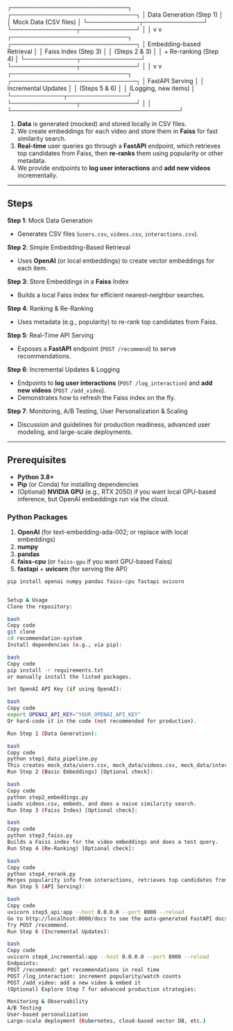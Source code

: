 
┌───────────────────────────┐       ┌─────────────────────────────┐
│  Data Generation (Step 1) │       │   Mock Data (CSV files)     │
└────────────┬──────────────┘       └───────────────┬─────────────┘
             │                                      │
             v                                      v
┌───────────────────────────┐       ┌─────────────────────────────┐
│ Embedding-based Retrieval │       │   Faiss Index (Step 3)      │
│  (Steps 2 & 3)            │       │  + Re-ranking (Step 4)      │
└────────────┬──────────────┘       └───────────────┬─────────────┘
             │                                      │
             v                                      v
┌───────────────────────────┐       ┌─────────────────────────────┐
│     FastAPI Serving       │       │  Incremental Updates        │
│    (Steps 5 & 6)          │       │    (Logging, new items)     │
└────────────┬──────────────┘       └───────────────┬─────────────┘
             │                                      │
             └───────────────────────────────────────┘

1. **Data** is generated (mocked) and stored locally in CSV files.  
2. We create embeddings for each video and store them in **Faiss** for fast similarity search.  
3. **Real-time** user queries go through a **FastAPI** endpoint, which retrieves top candidates from Faiss, then **re-ranks** them using popularity or other metadata.  
4. We provide endpoints to **log user interactions** and **add new videos** incrementally.  

---

## Steps

**Step 1**: Mock Data Generation  
- Generates CSV files (`users.csv`, `videos.csv`, `interactions.csv`).  

**Step 2**: Simple Embedding-Based Retrieval  
- Uses **OpenAI** (or local embeddings) to create vector embeddings for each item.  

**Step 3**: Store Embeddings in a **Faiss** Index  
- Builds a local Faiss index for efficient nearest-neighbor searches.  

**Step 4**: Ranking & Re-Ranking  
- Uses metadata (e.g., popularity) to re-rank top candidates from Faiss.  

**Step 5**: Real-Time API Serving  
- Exposes a **FastAPI** endpoint (`POST /recommend`) to serve recommendations.  

**Step 6**: Incremental Updates & Logging  
- Endpoints to **log user interactions** (`POST /log_interaction`) and **add new videos** (`POST /add_video`).  
- Demonstrates how to refresh the Faiss index on the fly.  

**Step 7**: Monitoring, A/B Testing, User Personalization & Scaling  
- Discussion and guidelines for production readiness, advanced user modeling, and large-scale deployments.

---

## Prerequisites

- **Python 3.8+**  
- **Pip** (or Conda) for installing dependencies  
- (Optional) **NVIDIA GPU** (e.g., RTX 2050) if you want local GPU-based inference, but OpenAI embeddings run via the cloud.  

### Python Packages

1. **OpenAI** (for text-embedding-ada-002; or replace with local embeddings)  
2. **numpy**  
3. **pandas**  
4. **faiss-cpu** (or `faiss-gpu` if you want GPU-based Faiss)  
5. **fastapi** + **uvicorn** (for serving the API)  

```bash
pip install openai numpy pandas faiss-cpu fastapi uvicorn


Setup & Usage
Clone the repository:

bash
Copy code
git clone 
cd recommendation-system
Install dependencies (e.g., via pip):

bash
Copy code
pip install -r requirements.txt
or manually install the listed packages.

Set OpenAI API Key (if using OpenAI):

bash
Copy code
export OPENAI_API_KEY="YOUR_OPENAI_API_KEY"
Or hard-code it in the code (not recommended for production).

Run Step 1 (Data Generation):

bash
Copy code
python step1_data_pipeline.py
This creates mock_data/users.csv, mock_data/videos.csv, mock_data/interactions.csv.
Run Step 2 (Basic Embeddings) [Optional check]:

bash
Copy code
python step2_embeddings.py
Loads videos.csv, embeds, and does a naive similarity search.
Run Step 3 (Faiss Index) [Optional check]:

bash
Copy code
python step3_faiss.py
Builds a Faiss index for the video embeddings and does a test query.
Run Step 4 (Re-Ranking) [Optional check]:

bash
Copy code
python step4_rerank.py
Merges popularity info from interactions, retrieves top candidates from Faiss, and re-ranks them.
Run Step 5 (API Serving):

bash
Copy code
uvicorn step5_api:app --host 0.0.0.0 --port 8000 --reload
Go to http://localhost:8000/docs to see the auto-generated FastAPI docs.
Try POST /recommend.
Run Step 6 (Incremental Updates):

bash
Copy code
uvicorn step6_incremental:app --host 0.0.0.0 --port 8000 --reload
Endpoints:
POST /recommend: get recommendations in real time
POST /log_interaction: increment popularity/watch counts
POST /add_video: add a new video & embed it
(Optional) Explore Step 7 for advanced production strategies:

Monitoring & Observability
A/B Testing
User-based personalization
Large-scale deployment (Kubernetes, cloud-based vector DB, etc.)
